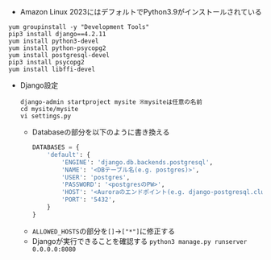- Amazon Linux 2023にはデフォルトでPython3.9がインストールされている
~~~
yum groupinstall -y "Development Tools"
pip3 install django==4.2.11
yum install python3-devel
yum install python-psycopg2
yum install postgresql-devel
pip3 install psycopg2
yum install libffi-devel
~~~ 
- Django設定
  ~~~
  django-admin startproject mysite ※mysiteは任意の名前
  cd mysite/mysite
  vi settings.py
  ~~~
  - Databaseの部分を以下のように書き換える
    ~~~python
    DATABASES = {
        'default': {
            'ENGINE': 'django.db.backends.postgresql',
            'NAME': '<DBテーブル名(e.g. postgres)>',
            'USER': 'postgres',
            'PASSWORD': '<postgresのPW>',
            'HOST': '<Auroraのエンドポイント(e.g. django-postgresql.cluster-*****.ap-northeast-1.rds.amazonaws.com)>',
            'PORT': '5432',
        }
    }
    ~~~
  - `ALLOWED_HOSTS`の部分を`[]`→`["*"]`に修正する
  - Djangoが実行できることを確認する
    `python3 manage.py runserver 0.0.0.0:8080`
